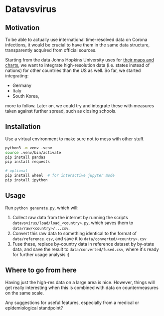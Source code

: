 # Datavsvirus

## Motivation

To be able to actually use international time-resolved data on Corona infections, it would be crucial to have them in the same data structure, transparently acquired from official sources.

Starting from the data Johns Hopkins University uses for [their maps and charts](https://coronavirus.jhu.edu/map.html), we want to integrate high-resolution data (i.e. states instead of nations) for other countries than the US as well. So far, we started integrating:

* Germany
* Italy
* South Korea,

more to follow. Later on, we could try and integrate these with measures taken against further spread, such as closing schools.

## Installation

Use a virtual environment to make sure not to mess with other stuff.

```bash
python3 -m venv .venv
source .venv/bin/activate
pip install pandas
pip install requests

# optional
pip install wheel  # for interactive jupyter mode
pip install ipython
```

## Usage

Run `python generate.py`, which will:

1) Collect raw data from the internet by running the scripts `datavsvirus/load/load_<country>.py`, which saves them to `data/raw/<country>/...csv`.
2) Convert this raw data to something identical to the format of `data/reference.csv`, and save it to `data/converted/<country>.csv`
3) Fuse these, replace by-country data in reference dataset by by-state data, and save the result to `data/converted/fused.csv`, where it's ready for further usage analysis :)


## Where to go from here

Having just the high-res data on a large area is nice. However, things will get really interesting when this is combined with data on countermeasures on the same scale.

Any suggestions for useful features, especially from a medical or epidemiological standpoint?
